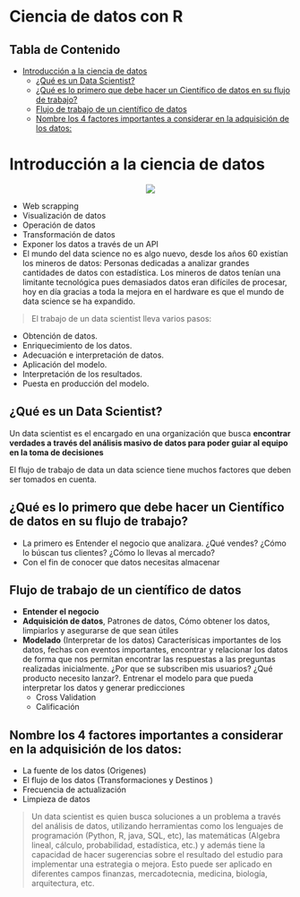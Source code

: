 
# Ciencia de datos con R <!-- omit in toc -->

## Tabla de Contenido<!-- omit in toc -->
- [Introducción a la ciencia de datos](#introducci%c3%b3n-a-la-ciencia-de-datos)
  - [¿Qué es un Data Scientist?](#%c2%bfqu%c3%a9-es-un-data-scientist)
  - [¿Qué es lo primero que debe hacer un Científico de datos en su flujo de trabajo?](#%c2%bfqu%c3%a9-es-lo-primero-que-debe-hacer-un-cient%c3%adfico-de-datos-en-su-flujo-de-trabajo)
  - [Flujo de trabajo de un científico de datos](#flujo-de-trabajo-de-un-cient%c3%adfico-de-datos)
  - [Nombre los 4 factores importantes a considerar en la adquisición de los datos:](#nombre-los-4-factores-importantes-a-considerar-en-la-adquisici%c3%b3n-de-los-datos)


# Introducción a la ciencia de datos

<div align="center">
  <img src="img/dataScience.png">
</div>

* Web scrapping
* Visualización de datos
* Operación de datos
* Transformación de datos
* Exponer los datos a través de un API
* El mundo del data science no es algo nuevo, desde los años 60 existían los mineros de datos: Personas dedicadas a analizar grandes cantidades de datos con estadística. Los mineros de datos tenían una limitante tecnológica pues demasiados datos eran difíciles de procesar, hoy en día gracias a toda la mejora en el hardware es que el mundo de data science se ha expandido.

> El trabajo de un data scientist lleva varios pasos:

* Obtención de datos.
* Enriquecimiento de los datos.
* Adecuación e interpretación de datos.
* Aplicación del modelo.
* Interpretación de los resultados.
* Puesta en producción del modelo.

## ¿Qué es un Data Scientist?

Un data scientist es el encargado en una organización que busca **encontrar verdades a través del análisis masivo de datos para poder guiar al equipo en la toma de decisiones**

El flujo de trabajo de data un data science tiene muchos factores que deben ser tomados en cuenta.

## ¿Qué es lo primero que debe hacer un Científico de datos en su flujo de trabajo?

* La primero es Entender el negocio que analizara. ¿Qué vendes? ¿Cómo lo búscan tus clientes? ¿Cómo lo llevas al mercado?
* Con el fin de conocer que datos necesitas almacenar

## Flujo de trabajo de un científico de datos

* **Entender el negocio**
* **Adquisición de datos**, Patrones de datos, Cómo obtener los datos, limpiarlos y asegurarse de que sean útiles
* **Modelado** (Interpretar de los datos) Caracterísicas importantes de los datos, fechas con eventos importantes, encontrar y relacionar los datos de forma que nos permitan encontrar las respuestas a las preguntas realizadas inicialmente. ¿Por que se subscriben mis usuarios? ¿Qué producto necesito lanzar?. Entrenar el modelo para que pueda interpretar los datos y generar predicciones
  * Cross Validation
  * Calificación

## Nombre los 4 factores importantes a considerar en la adquisición de los datos:

* La fuente de los datos (Origenes)
* El flujo de los datos (Transformaciones y Destinos )
* Frecuencia de actualización
* Limpieza de datos


> Un data scientist es quien busca soluciones a un problema a través del análisis de datos, utilizando herramientas como los lenguajes de programación (Python, R, java, SQL, etc), las matemáticas (Algebra lineal, cálculo, probabilidad, estadística, etc.) y además tiene la capacidad de hacer sugerencias sobre el resultado del estudio para implementar una estrategia o mejora. Esto puede ser aplicado en diferentes campos finanzas, mercadotecnia, medicina, biología, arquitectura, etc.
